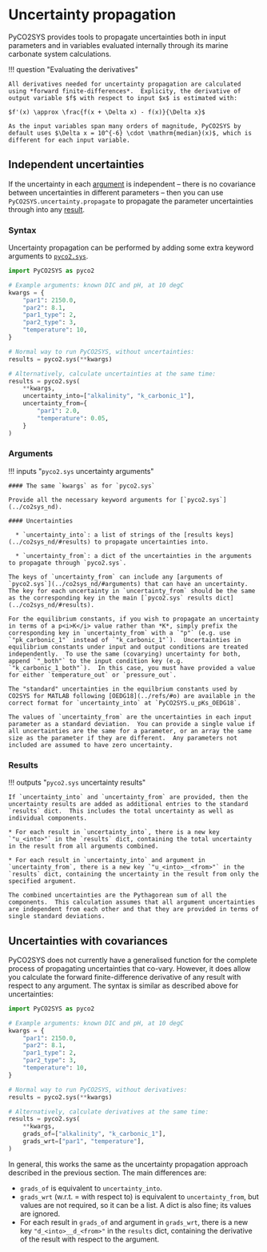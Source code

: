 # Uncertainty propagation

PyCO2SYS provides tools to propagate uncertainties both in input parameters and in variables evaluated internally through its marine carbonate system calculations.

!!! question "Evaluating the derivatives"

    All derivatives needed for uncertainty propagation are calculated using *forward finite-differences*.  Explicity, the derivative of output variable $f$ with respect to input $x$ is estimated with:

    $f'(x) \approx \frac{f(x + \Delta x) - f(x)}{\Delta x}$

    As the input variables span many orders of magnitude, PyCO2SYS by default uses $\Delta x = 10^{-6} \cdot \mathrm{median}(x)$, which is different for each input variable.

## Independent uncertainties

If the uncertainty in each [argument](../co2sys_nd/#arguments) is independent – there is no covariance between uncertainties in different parameters – then you can use `PyCO2SYS.uncertainty.propagate` to propagate the parameter uncertainties through into any [result](../co2sys_nd/#results).

### Syntax

Uncertainty propagation can be performed by adding some extra keyword arguments to [`pyco2.sys`](../co2sys_nd).

```python
import PyCO2SYS as pyco2

# Example arguments: known DIC and pH, at 10 degC
kwargs = {
    "par1": 2150.0,
    "par2": 8.1,
    "par1_type": 2,
    "par2_type": 3,
    "temperature": 10,
}

# Normal way to run PyCO2SYS, without uncertainties:
results = pyco2.sys(**kwargs)

# Alternatively, calculate uncertainties at the same time:
results = pyco2.sys(
    **kwargs,
    uncertainty_into=["alkalinity", "k_carbonic_1"],
    uncertainty_from={
        "par1": 2.0,
        "temperature": 0.05,
    }
)
```

### Arguments

!!! inputs "`pyco2.sys` uncertainty arguments"

    #### The same `kwargs` as for `pyco2.sys`

    Provide all the necessary keyword arguments for [`pyco2.sys`](../co2sys_nd).

    #### Uncertainties

      * `uncertainty_into`: a list of strings of the [results keys](../co2sys_nd/#results) to propagate uncertainties into.

      * `uncertainty_from`: a dict of the uncertainties in the arguments to propagate through `pyco2.sys`.

    The keys of `uncertainty_from` can include any [arguments of `pyco2.sys`](../co2sys_nd/#arguments) that can have an uncertainty.  The key for each uncertainty in `uncertainty_from` should be the same as the corresponding key in the main [`pyco2.sys` results dict](../co2sys_nd/#results).
    
    For the equilibrium constants, if you wish to propagate an uncertainty in terms of a p<i>K</i> value rather than *K*, simply prefix the corresponding key in `uncertainty_from` with a `"p"` (e.g. use `"pk_carbonic_1"` instead of `"k_carbonic_1"`).  Uncertainties in equilibrium constants under input and output conditions are treated independently.  To use the same (covarying) uncertainty for both, append `"_both"` to the input condition key (e.g. `"k_carbonic_1_both"`).  In this case, you must have provided a value for either `temperature_out` or `pressure_out`.
    
    The "standard" uncertainties in the equilbrium constants used by CO2SYS for MATLAB following [OEDG18](../refs/#o) are available in the correct format for `uncertainty_into` at `PyCO2SYS.u_pKs_OEDG18`.

    The values of `uncertainty_from` are the uncertainties in each input parameter as a standard deviation.  You can provide a single value if all uncertainties are the same for a parameter, or an array the same size as the parameter if they are different.  Any parameters not included are assumed to have zero uncertainty.

### Results

!!! outputs "`pyco2.sys` uncertainty results"

    If `uncertainty_into` and `uncertainty_from` are provided, then the uncertainty results are added as additional entries to the standard `results` dict.  This includes the total uncertainty as well as individual components.
    
    * For each result in `uncertainty_into`, there is a new key `"u_<into>"` in the `results` dict, containing the total uncertainty in the result from all arguments combined.

    * For each result in `uncertainty_into` and argument in `uncertainty_from`, there is a new key `"u_<into>__<from>"` in the `results` dict, containing the uncertainty in the result from only the specified argument.

    The combined uncertainties are the Pythagorean sum of all the components.  This calculation assumes that all argument uncertainties are independent from each other and that they are provided in terms of single standard deviations.

## Uncertainties with covariances

PyCO2SYS does not currently have a generalised function for the complete process of propagating uncertainties that co-vary.  However, it does allow you calculate the forward finite-difference derivative of any result with respect to any argument.  The syntax is similar as described above for uncertainties:

```python
import PyCO2SYS as pyco2

# Example arguments: known DIC and pH, at 10 degC
kwargs = {
    "par1": 2150.0,
    "par2": 8.1,
    "par1_type": 2,
    "par2_type": 3,
    "temperature": 10,
}

# Normal way to run PyCO2SYS, without derivatives:
results = pyco2.sys(**kwargs)

# Alternatively, calculate derivatives at the same time:
results = pyco2.sys(
    **kwargs,
    grads_of=["alkalinity", "k_carbonic_1"],
    grads_wrt=["par1", "temperature"],
)
```

 In general, this works the same as the uncertainty propagation approach described in the previous section.  The main differences are:

  * `grads_of` is equivalent to `uncertainty_into`.
  * `grads_wrt` (w.r.t. = with respect to) is equivalent to `uncertainty_from`, but values are not required, so it can be a list.  A dict is also fine; its values are ignored.
  * For each result in `grads_of` and argument in `grads_wrt`, there is a new key `"d_<into>__d_<from>"` in the `results` dict, containing the derivative of the result with respect to the argument.
